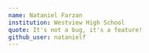 ```yaml
---
name: Nataniel Farzan
institution: Westview High School
quote: It's not a bug, it's a feature!
github_user: natanielf
---
```

